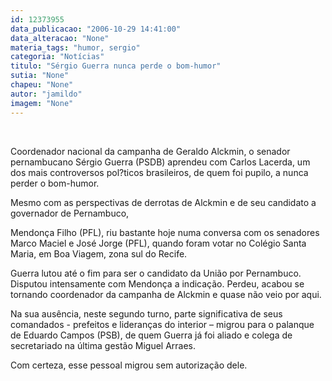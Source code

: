 ```yaml
---
id: 12373955
data_publicacao: "2006-10-29 14:41:00"
data_alteracao: "None"
materia_tags: "humor, sergio"
categoria: "Notícias"
titulo: "Sérgio Guerra nunca perde o bom-humor"
sutia: "None"
chapeu: "None"
autor: "jamildo"
imagem: "None"
---
```

<p>&nbsp;</p>

<p>Coordenador nacional da campanha de Geraldo Alckmin, o senador pernambucano S&eacute;rgio Guerra (PSDB) aprendeu com Carlos Lacerda, um dos mais controversos pol?ticos brasileiros, de quem foi pupilo, a nunca perder o bom-humor.</p>

<p>Mesmo com as perspectivas de derrotas de Alckmin e de seu candidato a governador de Pernambuco,</p>

<p>Mendon&ccedil;a Filho (PFL), riu bastante hoje numa conversa com os senadores Marco Maciel e Jos&eacute; Jorge (PFL), quando foram votar no Col&eacute;gio Santa Maria, em Boa Viagem, zona sul do Recife.</p>

<p>Guerra lutou at&eacute; o fim para ser o candidato da Uni&atilde;o por Pernambuco. Disputou intensamente com Mendon&ccedil;a a indica&ccedil;&atilde;o. Perdeu, acabou se tornando coordenador da campanha de Alckmin e quase n&atilde;o veio por aqui.</p>

<p>Na sua aus&ecirc;ncia, neste segundo turno, parte significativa de seus comandados - prefeitos e lideran&ccedil;as do interior &ndash; migrou para o palanque de Eduardo Campos (PSB), de quem Guerra j&aacute; foi aliado e colega de secretariado na &uacute;ltima gest&atilde;o Miguel Arraes.</p>

<p>Com certeza, esse pessoal migrou sem autoriza&ccedil;&atilde;o dele.</p>
